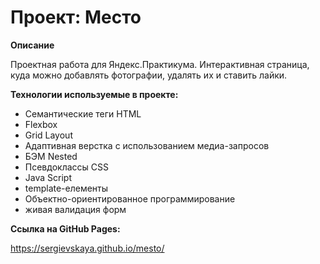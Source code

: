 # Проект: Место

**Описание**

Проектная работа для Яндекс.Практикума.
Интерактивная страница, куда можно добавлять фотографии, удалять их и ставить лайки.

**Технологии используемые в проекте:**
* Семантические теги HTML
* Flexbox
* Grid Layout
* Адаптивная верстка с использованием медиа-запросов
* БЭМ Nested
* Псевдоклассы CSS
* Java Script
* template-елементы
* Объектно-ориентированное программирование
* живая валидация форм

**Ссылка на GitHub Pages:**

https://sergievskaya.github.io/mesto/